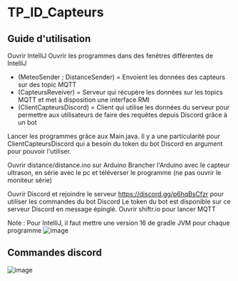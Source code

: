 # TP_ID_Capteurs
## Guide d'utilisation

Ouvrir IntelliJ
Ouvrir les programmes dans des fenêtres différentes de IntelliJ
* (MeteoSender ; DistanceSender) = Envoient les données des capteurs sur des topic MQTT
* (CapteursReveiver) = Serveur qui récupère les données sur les topics MQTT et met à disposition une interface RMI
* (ClientCapteursDiscord) = Client qui utilise les données du serveur pour permettre aux utilisateurs de faire des requêtes depuis Discord grâce à un bot

Lancer les programmes grâce aux Main.java. Il y a une particularité pour ClientCapteursDiscord qui a besoin du token du bot Discord en argument pour pouvoir l'utiliser.

Ouvrir distance/distance.ino sur Arduino
Brancher l'Arduino avec le capteur ultrason, en série avec le pc
et téléverser le programme (ne pas ouvrir le moniteur série) 

Ouvrir Discord et rejoindre le serveur https://discord.gg/p6hqBsCfzr pour utiliser les commandes du bot Discord
Le token du bot est disponible sur ce serveur Discord en message épinglé.
Ouvrir shiftr.io pour lancer MQTT

Note : 
Pour IntelliJ, il faut mettre une version 16 de gradle JVM pour chaque programme
![image](https://user-images.githubusercontent.com/63303367/213483867-2a500cdb-a4e0-43b4-a2dd-552a13e7045a.png)

## Commandes discord
![image](https://user-images.githubusercontent.com/74671671/215339958-a75debcf-93d8-429a-ba9f-e11211ee53bf.png)
